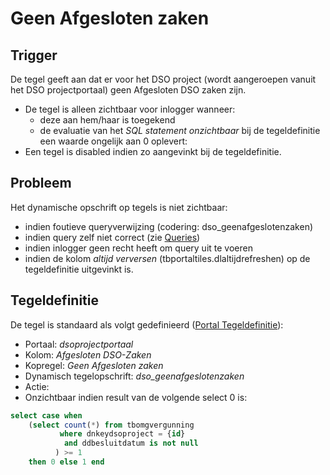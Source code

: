 # Geen Afgesloten zaken

## Trigger

De tegel geeft aan dat er voor het DSO project (wordt aangeroepen vanuit het DSO projectportaal) geen Afgesloten DSO zaken zijn.

  - De tegel is alleen zichtbaar voor inlogger wanneer:
    - deze aan hem/haar is toegekend
    - de evaluatie van het *SQL statement onzichtbaar* bij de tegeldefinitie een waarde ongelijk aan 0 oplevert:
  - Een tegel is disabled indien zo aangevinkt bij de tegeldefinitie.

## Probleem

Het dynamische opschrift op tegels is niet zichtbaar:

  - indien foutieve queryverwijzing  (codering: dso_geenafgeslotenzaken)
  - indien query zelf niet correct (zie [Queries](/docs/instellen_inrichten/queries.md))
  - indien inlogger geen recht heeft om query uit te voeren
  - indien de kolom *altijd verversen* (tbportaltiles.dlaltijdrefreshen) op de tegeldefinitie uitgevinkt is.

## Tegeldefinitie

De tegel is standaard als volgt gedefinieerd ([Portal Tegeldefinitie](/docs/instellen_inrichten/portaldefinitie/portal_tegel.md)):

  -  Portaal: *dsoprojectportaal*
  -  Kolom: *Afgesloten DSO-Zaken*
  -  Kopregel: *Geen Afgesloten zaken*
  -  Dynamisch tegelopschrift: *dso_geenafgeslotenzaken*
  -  Actie:
  -  Onzichtbaar indien result van de volgende select 0 is:

```sql
select case when
    (select count(*) from tbomgvergunning
           where dnkeydsoproject = {id}
            and ddbesluitdatum is not null
          ) >= 1
    then 0 else 1 end
```

